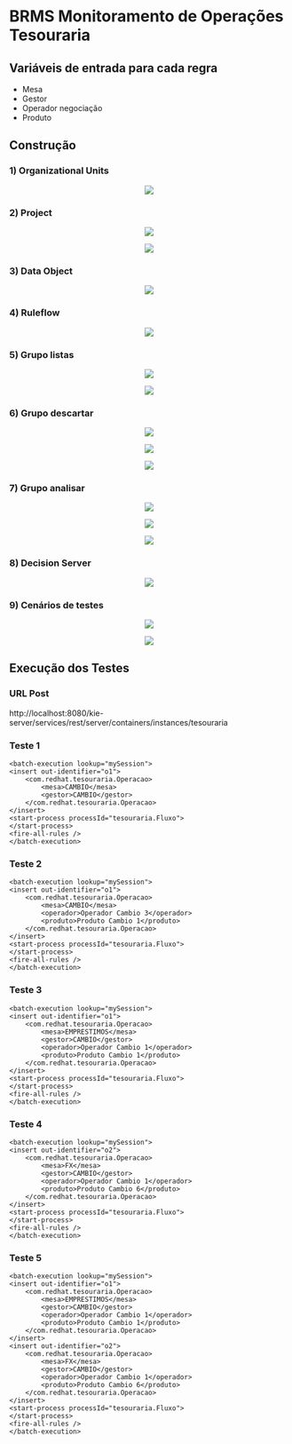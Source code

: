 # BRMS Monitoramento de Operações Tesouraria

## Variáveis de entrada para cada regra
* Mesa
* Gestor
* Operador negociação
* Produto

## Construção

### 1) Organizational Units
<p align="center"><img src="/images/01.png?raw=true"></p>

### 2) Project
<p align="center"><img src="/images/02.png?raw=true"></p>
<p align="center"><img src="/images/03.png?raw=true"></p>

### 3) Data Object
<p align="center"><img src="/images/04.png?raw=true"></p>

### 4) Ruleflow
<p align="center"><img src="/images/05.png?raw=true"></p>

### 5) Grupo listas
<p align="center"><img src="/images/06.png?raw=true"></p>
<p align="center"><img src="/images/07.png?raw=true"></p>

### 6) Grupo descartar
<p align="center"><img src="/images/08.png?raw=true"></p>
<p align="center"><img src="/images/09.png?raw=true"></p>
<p align="center"><img src="/images/10.png?raw=true"></p>

### 7) Grupo analisar
<p align="center"><img src="/images/11.png?raw=true"></p>
<p align="center"><img src="/images/12.png?raw=true"></p>
<p align="center"><img src="/images/13.png?raw=true"></p>

### 8) Decision Server
<p align="center"><img src="/images/14.png?raw=true"></p>

### 9) Cenários de testes
<p align="center"><img src="/images/15.png?raw=true"></p>
<p align="center"><img src="/images/16.png?raw=true"></p>


## Execução dos Testes

### URL Post
http://localhost:8080/kie-server/services/rest/server/containers/instances/tesouraria

### Teste 1
```
<batch-execution lookup="mySession">
<insert out-identifier="o1">
	<com.redhat.tesouraria.Operacao>
		<mesa>CAMBIO</mesa>
		<gestor>CAMBIO</gestor>
	</com.redhat.tesouraria.Operacao>
</insert>
<start-process processId="tesouraria.Fluxo">
</start-process>
<fire-all-rules />
</batch-execution>
```

### Teste 2
```
<batch-execution lookup="mySession">
<insert out-identifier="o1">
	<com.redhat.tesouraria.Operacao>
		<mesa>CAMBIO</mesa>
		<operador>Operador Cambio 3</operador>
		<produto>Produto Cambio 1</produto>
	</com.redhat.tesouraria.Operacao>
</insert>
<start-process processId="tesouraria.Fluxo">
</start-process>
<fire-all-rules />
</batch-execution>
```

### Teste 3
```
<batch-execution lookup="mySession">
<insert out-identifier="o1">
	<com.redhat.tesouraria.Operacao>
		<mesa>EMPRESTIMOS</mesa>
		<gestor>CAMBIO</gestor>
		<operador>Operador Cambio 1</operador>
		<produto>Produto Cambio 1</produto>
	</com.redhat.tesouraria.Operacao>
</insert>
<start-process processId="tesouraria.Fluxo">
</start-process>
<fire-all-rules />
</batch-execution>
```

### Teste 4
```
<batch-execution lookup="mySession">
<insert out-identifier="o2">
	<com.redhat.tesouraria.Operacao>
		<mesa>FX</mesa>
		<gestor>CAMBIO</gestor>
		<operador>Operador Cambio 1</operador>
		<produto>Produto Cambio 6</produto>
	</com.redhat.tesouraria.Operacao>
</insert>
<start-process processId="tesouraria.Fluxo">
</start-process>
<fire-all-rules />
</batch-execution>
```

### Teste 5
```
<batch-execution lookup="mySession">
<insert out-identifier="o1">
	<com.redhat.tesouraria.Operacao>
		<mesa>EMPRESTIMOS</mesa>
		<gestor>CAMBIO</gestor>
		<operador>Operador Cambio 1</operador>
		<produto>Produto Cambio 1</produto>
	</com.redhat.tesouraria.Operacao>
</insert>
<insert out-identifier="o2">
	<com.redhat.tesouraria.Operacao>
		<mesa>FX</mesa>
		<gestor>CAMBIO</gestor>
		<operador>Operador Cambio 1</operador>
		<produto>Produto Cambio 6</produto>
	</com.redhat.tesouraria.Operacao>
</insert>
<start-process processId="tesouraria.Fluxo">
</start-process>
<fire-all-rules />
</batch-execution>
```









